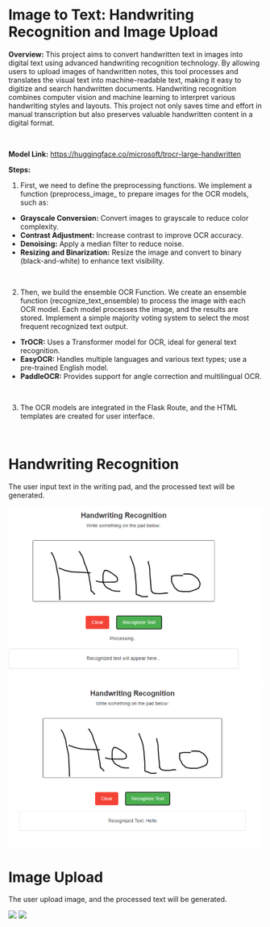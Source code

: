 # Image to Text: Handwriting Recognition and Image Upload

**Overview:** This project aims to convert handwritten text in images into digital text using advanced handwriting recognition technology. By allowing users to upload images of handwritten notes, this tool processes and translates the visual text into machine-readable text, making it easy to digitize and search handwritten documents. Handwriting recognition combines computer vision and machine learning to interpret various handwriting styles and layouts. This project not only saves time and effort in manual transcription but also preserves valuable handwritten content in a digital format.

<br>

**Model Link:** https://huggingface.co/microsoft/trocr-large-handwritten

**Steps:**
1. First, we need to define the preprocessing functions. We implement a function (preprocess_image_ to prepare images for the OCR models, such as:
- **Grayscale Conversion:** Convert images to grayscale to reduce color complexity.
- **Contrast Adjustment:** Increase contrast to improve OCR accuracy.
- **Denoising:** Apply a median filter to reduce noise.
- **Resizing and Binarization:** Resize the image and convert to binary (black-and-white) to enhance text visibility.

<br>

2. Then, we build the ensemble OCR Function. We create an ensemble function (recognize_text_ensemble) to process the image with each OCR model. Each model processes the image, and the results are stored. Implement a simple majority voting system to select the most frequent recognized text output. 
- **TrOCR:** Uses a Transformer model for OCR, ideal for general text recognition.
- **EasyOCR:** Handles multiple languages and various text types; use a pre-trained English model.
- **PaddleOCR:** Provides support for angle correction and multilingual OCR.

<br>

3. The OCR models are integrated in the Flask Route, and the HTML templates are created for user interface.

<br>

# Handwriting Recognition
The user input text in the writing pad, and the processed text will be generated.

![](image/handwriting_recognition1.png)
![](image/handwriting_recognition2.png)

# Image Upload
The user upload image, and the processed text will be generated.

![](image/image_upload1.png)
![](image/image_upload2.png)

